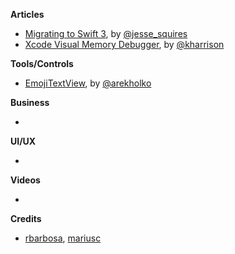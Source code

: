 
**Articles**

* [Migrating to Swift 3](http://www.jessesquires.com/migrating-to-swift-3/), by [@jesse_squires](https://twitter.com/jesse_squires)
* [Xcode Visual Memory Debugger](http://useyourloaf.com/blog/xcode-visual-memory-debugger/), by [@kharrison](https://twitter.com/kharrison)

**Tools/Controls**

* [EmojiTextView](https://github.com/fastred/EmojiTextView), by [@arekholko](https://twitter.com/arekholko)

**Business**

*

**UI/UX**

*

**Videos**

*

**Credits**

* [rbarbosa](https://github.com/rbarbosa), [mariusc](https://github.com/mariusc)
